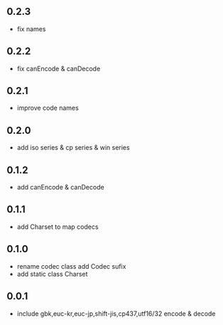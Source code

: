 ## 0.2.3

* fix names

## 0.2.2

* fix canEncode & canDecode

## 0.2.1

* improve code names

## 0.2.0

* add iso series & cp series & win series

## 0.1.2

* add canEncode & canDecode
  
## 0.1.1

* add Charset to map codecs

## 0.1.0

* rename codec class add Codec sufix
* add static class Charset

## 0.0.1

* include gbk,euc-kr,euc-jp,shift-jis,cp437,utf16/32  encode & decode
